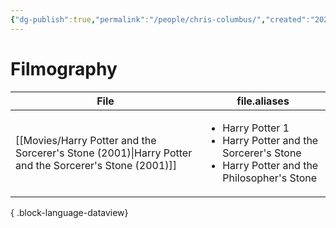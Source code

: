 ```yaml
---
{"dg-publish":true,"permalink":"/people/chris-columbus/","created":"2025-01-13","updated":"2025-01-13"}
---
```



# Filmography

| File                                                                                                     | file.aliases                                                                                                                    |
| -------------------------------------------------------------------------------------------------------- | ------------------------------------------------------------------------------------------------------------------------------- |
| [[Movies/Harry Potter and the Sorcerer's Stone (2001)\|Harry Potter and the Sorcerer's Stone (2001)]] | <ul><li>Harry Potter 1</li><li>Harry Potter and the Sorcerer's Stone</li><li>Harry Potter and the Philosopher's Stone</li></ul> |

{ .block-language-dataview}
